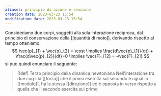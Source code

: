 ```yaml
---
aliases: principio di azione e reazione
creation date: 2023-03-23 15:54
modification date: 2023-03-23 15:54
---
```

Consideriamo due corpi, soggetti alla sola interazione reciproca, dal principio di conservazione della [[quantità di moto]], derivando rispetto al tempo otteniamo:
$$
\vec{p}_{1} + \vec{p}_{2} = \cost \implies \frac{d\vec{p}_{1}}{dt} + \frac{d\vec{p}_{2}}{dt}=0 \implies \vec{F}_{12} = -\vec{F}_{21}  
$$
si può quindi enunciare il seguente:

>[!def] Terzo principio della dinamica newtoniana
>Nell'interazione tra due corpi la [[forza]] che il primo esercita sul secondo è ugual in [[modulo]], ha la stessa [[direzione]] ed è opposta in verso rispetto a quella che il secondo esercita sul primo




